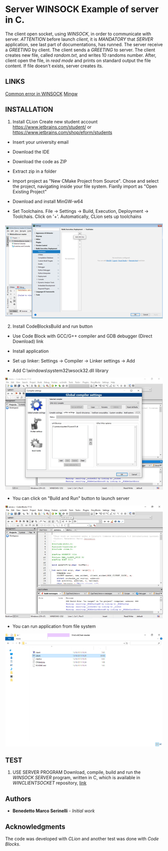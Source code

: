 # Server WINSOCK Example of server in C. 
The client open socket, using _WINSOCK_, in order to communicate with
server. 
*ATTENTION* before launch _client_, it is *MANDATORY* that 
*SERVER* application, see last part of documentations, has runned. The
server receive a _GREETING_ by client. The client sends a _GREETING_ to
server. The client creates new file, called _random.txt_, and writes 10
randoms number. After, client open the file, in _read mode_ and prints
on standard output the file content. If file doesn't exists, server
creates its.
## LINKS 
[Common error in WINSOCK](https://www.binarytides.com/code-tcp-socket-server-winsock/)
[Mingw](https://sourceforge.net/projects/mingw-w64/)

## INSTALLATION
1. Install CLion
Create new student account
https://www.jetbrains.com/student/ or https://www.jetbrains.com/shop/eform/students

* Insert your university email

* Download the IDE

* Download the code as ZIP

* Extract zip in a folder

* Import project as "New CMake Project from Source". Chose and select the project, navigating inside your file system. Fianlly import as "Open Existing Project"

* Download and install MinGW-w64

* Set Toolchains. File -> Settings -> Build, Execution, Deployment -> Toolchais. Click on '+'. Automatically, CLion sets up toolchains

![figure](img/clionToolChain.jpg "CLion toolchains")

2. Install CodeBlocksBuild and run button
* Use Code Block with GCC/G++ compiler and GDB debugger (Direct Download) link

* Install application 

* Set up linker: Settings -> Compiler -> Linker settings -> Add

* Add C:\windows\system32\wsock32.dll library

![figure](img/codeBlocCompiler.jpg "Add library linker in Code Block")

* You can click on "Build and Run" button to launch server

![figure](img/buildAndRunButton.jpg "Build and run button")

* You can run application from file system

![figure](img/clientApp.jpg "Double click to run client application")

## TEST
1. USE SERVER PROGRAM Download, compile, build and run the
_WINSOCK SERVER_ program, written in C, which is available in
*WINCLIENTSOCKET* repository, [link]()
## Authors
* **Benedetto Marco Serinelli** - *Initial work* 
## Acknowledgments
The code was developed with _CLion_ and another test was done with _Code
Blocks_.
